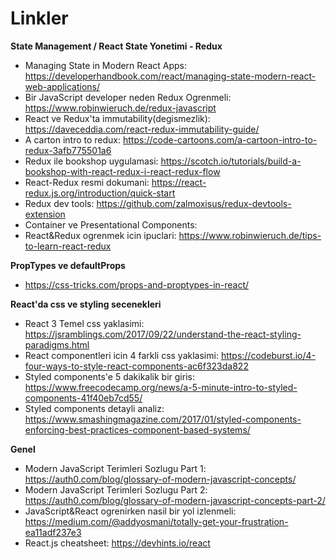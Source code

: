 Linkler
=======

**State Management / React State Yonetimi - Redux**

* Managing State in Modern React Apps: https://developerhandbook.com/react/managing-state-modern-react-web-applications/
* Bir JavaScript developer neden Redux Ogrenmeli: https://www.robinwieruch.de/redux-javascript
* React ve Redux'ta immutability(degismezlik): https://daveceddia.com/react-redux-immutability-guide/
* A carton intro to redux: https://code-cartoons.com/a-cartoon-intro-to-redux-3afb775501a6
* Redux ile bookshop uygulamasi: https://scotch.io/tutorials/build-a-bookshop-with-react-redux-i-react-redux-flow
* React-Redux resmi dokumani: https://react-redux.js.org/introduction/quick-start
* Redux dev tools: https://github.com/zalmoxisus/redux-devtools-extension
* Container ve Presentational Components:
* React&Redux ogrenmek icin ipuclari: https://www.robinwieruch.de/tips-to-learn-react-redux

**PropTypes ve defaultProps**

* https://css-tricks.com/props-and-proptypes-in-react/

**React'da css ve styling secenekleri**
* React 3 Temel css yaklasimi: https://jsramblings.com/2017/09/22/understand-the-react-styling-paradigms.html
* React componentleri icin 4 farkli css yaklasimi: https://codeburst.io/4-four-ways-to-style-react-components-ac6f323da822
* Styled components'e 5 dakikalik bir giris: https://www.freecodecamp.org/news/a-5-minute-intro-to-styled-components-41f40eb7cd55/
* Styled components detayli analiz: https://www.smashingmagazine.com/2017/01/styled-components-enforcing-best-practices-component-based-systems/

**Genel**
* Modern JavaScript Terimleri Sozlugu Part 1: https://auth0.com/blog/glossary-of-modern-javascript-concepts/
* Modern JavaScript Terimleri Sozlugu Part 2: https://auth0.com/blog/glossary-of-modern-javascript-concepts-part-2/
* JavaScript&React ogrenirken nasil bir yol izlenmeli: https://medium.com/@addyosmani/totally-get-your-frustration-ea11adf237e3
* React.js cheatsheet: https://devhints.io/react
